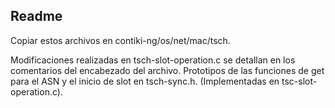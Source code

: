 ## Readme

Copiar estos archivos en contiki-ng/os/net/mac/tsch.

Modificaciones realizadas en tsch-slot-operation.c se detallan en los comentarios del encabezado del archivo.
Prototipos de las funciones de get para el ASN y el inicio de slot en tsch-sync.h. (Implementadas en tsc-slot-operation.c).

